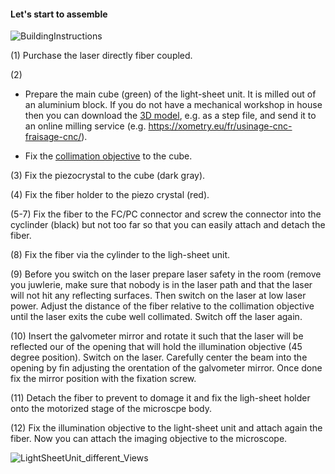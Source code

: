 
#### Let's start to assemble


![BuildingInstructions](https://user-images.githubusercontent.com/38736127/178075149-4b1e094c-851a-4eff-bd80-95e90b93983e.png)


(1) Purchase the laser directly fiber coupled.

(2) 
* Prepare the main cube (green) of the light-sheet unit. It is  milled out of an aluminium block. If you do not have a mechanical workshop in house then you can download the [3D model](CAD_models/Cube.stl), e.g. as a step file, and send it to an online milling service (e.g. https://xometry.eu/fr/usinage-cnc-fraisage-cnc/). 

* Fix the [collimation objective](https://www.micro-shop.zeiss.com/en/us/shop/objectives/420330-9901-000/Objective-EC-Plan-Neofluar-5x-0.16-M27) to the cube. 

(3) Fix the piezocrystal to the cube (dark gray). 

(4) Fix the fiber holder to the piezo crystal (red).

(5-7) Fix the fiber to the FC/PC connector and screw the connector into the cyclinder (black) but not too far so that you can easily attach and detach the fiber. 

(8) Fix the fiber via the cylinder to the ligh-sheet unit.

(9) Before you switch on the laser prepare laser safety in the room (remove you juwlerie, make sure that nobody is in the laser path and that the laser will not hit any reflecting surfaces. Then switch on the laser at low laser power. Adjust the distance of the fiber relative to the collimation objective until the laser exits the cube well collimated. Switch off the laser again. 

(10) Insert the galvometer mirror and rotate it such that the laser will be reflected our of the opening that will hold the illumination objective (45 degree position). Switch on the laser. Carefully center the beam into the opening by fin adjusting the orentation of the galvometer mirror. Once done fix the mirror position with the fixation screw. 

(11) Detach the fiber to prevent to domage it and fix the ligh-sheet holder onto the motorized stage of the microscpe body.

(12) Fix the illumination objective to the light-sheet unit and attach again the fiber. Now you can attach the imaging objective to the microscope. 




![LightSheetUnit_different_Views](https://user-images.githubusercontent.com/38736127/175005382-7465c87b-a4d5-4bc8-8349-bc513ecaa548.png)

